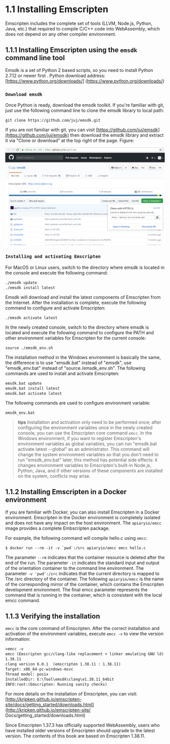 # 1.1 Installing Emscripten

Emscripten includes the complete set of tools (LLVM, Node.js, Python, Java, etc.) that required to compile C/C++ code into WebAssembly, which does not depend on any other compiler environment.

## 1.1.1 Installing Emscripten using the `emsdk` command line tool

Emsdk is a set of Python 2 based scripts, so you need to install Python 2.7.12 or newer first . Python download address: [https://www.python.org/downloads/] (https://www.python.org/downloads/)

### `Download emsdk`

Once Python is ready, download the emsdk toolkit. If you're familiar with git, just use the following command line to clone the emsdk library to local path:

```
git clone https://github.com/juj/emsdk.git
```

If you are not familiar with git, you can visit [https://github.com/juj/emsdk](https://github.com/juj/emsdk) then download the emsdk library and extract it via "Clone or download" at the top right of the page. Figure:

![](images/download_emsdk.png)

### `Installing and activating Emscripten`

For MacOS or Linux users, switch to the directory where emsdk is located in the console and execute the following command:

```
./emsdk update
./emsdk install latest
```

Emsdk will download and install the latest components of Emscripten from the Internet. After the installation is complete, execute the following command to configure and activate Emscripten:

```
./emsdk activate latest
```

In the newly created console, switch to the directory where emsdk is located and execute the following command to configure the PATH and other environment variables for Emscripten for the current console:

```
source ./emsdk_env.sh
```

The installation method in the Windows environment is basically the same, the difference is to use "emsdk.bat" instead of "emsdk", use "emsdk_env.bat" instead of "source./emsdk_env.sh". The following commands are used to install and activate Emscripten:

```
emsdk.bat update
emsdk.bat install latest
emsdk.bat activate latest
```

The following commands are used to configure environment variable:

```
emsdk_env.bat
```

> **tips** Installation and activation only need to be performed once; after configuring the environment variables once in the newly created console, you can use the Emscripten core command `emcc`. In the Windows environment, if you want to register Emscripten's environment variables as global variables, you can run "emsdk.bat activate latest --global" as an administrator. This command will change the system environment variables so that you don't need to run "emsdk_env.bat" later, this method has potential side effects: it changes environment variables to Emscripten's built-in Node.js, Python, Java, and if other versions of these components are installed on the system, conflicts may arise.

## 1.1.2 Installing Emscripten in a Docker environment

If you are familiar with Docker, you can also install Emscripten in a Docker environment. Emscripten in the Docker environment is completely isolated and does not have any impact on the host environment. The `apiaryio/emcc` image provides a complete Embscripten package.

For example, the following command will compile hello.c using `emcc`:

```
$ docker run --rm -it -v `pwd`:/src apiaryio/emcc emcc hello.c
```

The parameter `--rm` indicates that the container resource is deleted after the end of the run. The parameter `-it` indicates the standard input and output of the orientation container to the command line environment. The parameter `-v 'pwd':/src` indicates that the current directory is mapped to The /src directory of the container. The following `apiaryio/emcc` is the name of the corresponding mirror of the container, which contains the Emscripten development environment. The final emcc parameter represents the command that is running in the container, which is consistent with the local emcc command.

## 1.1.3 Verifying the installation

`emcc` is the core command of Emscripten. After the correct installation and activation of the environment variables, execute `emcc -v` to view the version information:

```
>emcc -v
emcc (Emscripten gcc/clang-like replacement + linker emulating GNU ld) 1.38.11
clang version 6.0.1  (emscripten 1.38.11 : 1.38.11)
Target: x86_64-pc-windows-msvc
Thread model: posix
InstalledDir: E:\Tool\emsdk\clang\e1.38.11_64bit
INFO:root:(Emscripten: Running sanity checks)
```

For more details on the installation of Emscripten, you can visit: [http://kripken.github.io/emscripten-site/docs/getting_started/downloads.html] (http://kripken.github.io/emscripten-site/ Docs/getting_started/downloads.html)

Since Emscripten 1.37.3 has officially supported WebAssembly, users who have installed older versions of Emscripten should upgrade to the latest version. The contents of this book are based on Emscripten 1.38.11.